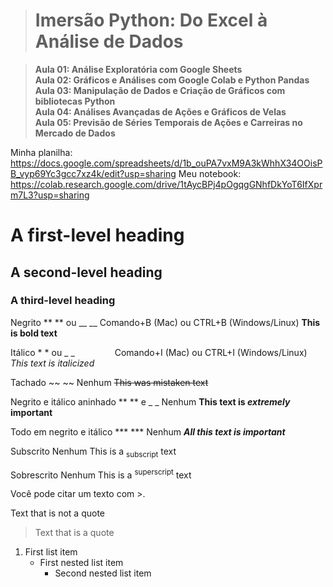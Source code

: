 > # Imersão Python: Do Excel à Análise de Dados

> **Aula 01: Análise Exploratória com Google Sheets** <br>
> **Aula 02: Gráficos e Análises com Google Colab e Python Pandas** <br>
> **Aula 03: Manipulação de Dados e Criação de Gráficos com bibliotecas Python** <br>
> **Aula 04: Análises Avançadas de Ações e Gráficos de Velas** <br>
> **Aula 05: Previsão de Séries Temporais de Ações e Carreiras no Mercado de Dados** <br>

Minha planilha: https://docs.google.com/spreadsheets/d/1b_ouPA7vxM9A3kWhhX34OOisPB_vyp69Yc3gcc7xz4k/edit?usp=sharing Meu notebook: https://colab.research.google.com/drive/1tAycBPj4pOgqgGNhfDkYoT6IfXprm7L3?usp=sharing

# A first-level heading
## A second-level heading
### A third-level heading

Negrito	** ** ou __ __	Comando+B (Mac) ou CTRL+B (Windows/Linux)	**This is bold text**

Itálico	* * ou _ _     	Comando+I (Mac) ou CTRL+I (Windows/Linux)	_This text is italicized_

Tachado	~~ ~~	Nenhum	~~This was mistaken text~~

Negrito e itálico aninhado	** ** e _ _	Nenhum	**This text is _extremely_ important**

Todo em negrito e itálico	*** ***	Nenhum	***All this text is important***

Subscrito	<sub> </sub>	Nenhum	This is a <sub>subscript</sub> text

Sobrescrito	<sup> </sup>	Nenhum	This is a <sup>superscript</sup> text

Você pode citar um texto com >.

Text that is not a quote

> Text that is a quote
>
1. First list item
   - First nested list item
     - Second nested list item
